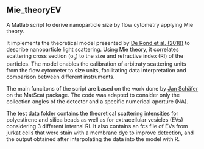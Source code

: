 ## Mie_theoryEV

A Matlab script to derive nanoparticle size by flow cytometry applying Mie theory.

It implements the theoretical model presented by [De Rond et al. (2018)](https://currentprotocols.onlinelibrary.wiley.com/doi/10.1002/cpcy.43) to describe nanoparticle light scattering. Using Mie theory, it correlates scattering cross section (σ<sub>s</sub>) to the size and refractive index (RI) of the particles. The model enables the calibration of arbitraty scattering units from the flow cytometer to size units, facilitating data interpretation and comparison between different instruments. 

The main funcitons of the script are based on the work done by [Jan Schäfer](https://de.mathworks.com/matlabcentral/fileexchange/36831-matscat) on the MatScat package. The code was adapted to consider only the collection angles of the detector and a specific numerical aperture (NA). 

The test data folder contains the theoretical scattering intensities for polyestirene and silica beads as well as for extracellular vesicles (EVs) considering 3 different internal RI. It also contains an fcs file of EVs from jurkat cells that were stain with a membrane dye to improve detection, and the output obtained after interpolating the data into the model with R.
